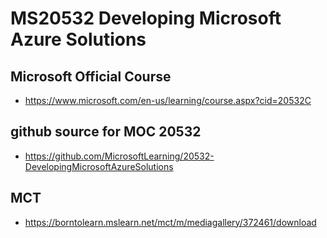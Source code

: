 # MS20532 Developing Microsoft Azure Solutions


## Microsoft Official Course

* https://www.microsoft.com/en-us/learning/course.aspx?cid=20532C

## github source for MOC 20532

* https://github.com/MicrosoftLearning/20532-DevelopingMicrosoftAzureSolutions


## MCT 

* https://borntolearn.mslearn.net/mct/m/mediagallery/372461/download
